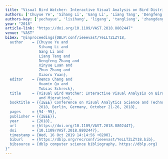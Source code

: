 ```yaml
---
title: "Visual Bird Watcher: Interactive Visual Analysis on Bird Distribution and Migration"
authors: ['Chuyue Ye', 'Sihang Li', 'Gang Li', 'Liang Tang', 'Dengfeng Zhang', 'Xinyue Luan', 'Zhuo Zhang', 'Xiaoru Yuan']
authors-key: ['yechuyue', 'lisihang', 'ligang', 'tangliang', 'zhangdengfeng', 'luanxinyue', 'zhangzhuo', 'yuanxiaoru']
year: "2018"
article-link: "https://doi.org/10.1109/VAST.2018.8802447"
venue: "VAST"
bibex: "@inproceedings{DBLP:conf/ieeevast/YeLLTZLZY18,
  author    = {Chuyue Ye and
               Sihang Li and
               Gang Li and
               Liang Tang and
               Dengfeng Zhang and
               Xinyue Luan and
               Zhuo Zhang and
               Xiaoru Yuan},
  editor    = {Remco Chang and
               Huamin Qu and
               Tobias Schreck},
  title     = {Visual Bird Watcher: Interactive Visual Analysis on Bird Distribution
               and Migration},
  booktitle = {{IEEE} Conference on Visual Analytics Science and Technology, {VAST}
               2018, Berlin, Germany, October 21-26, 2018},
  pages     = {94--95},
  publisher = {{IEEE}},
  year      = {2018},
  url       = {https://doi.org/10.1109/VAST.2018.8802447},
  doi       = {10.1109/VAST.2018.8802447},
  timestamp = {Wed, 16 Oct 2019 14:14:56 +0200},
  biburl    = {https://dblp.org/rec/conf/ieeevast/YeLLTZLZY18.bib},
  bibsource = {dblp computer science bibliography, https://dblp.org}
}"
---
```

